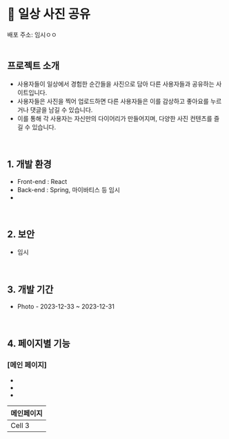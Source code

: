 # 📒 일상 사진 공유 

배포 주소: 임시ㅇㅇ
<br>
<br>

## 프로젝트 소개
- 사용자들이 일상에서 경험한 순간들을 사진으로 담아 다른 사용자들과 공유하는 사이트입니다. 
- 사용자들은 사진을 찍어 업로드하면 다른 사용자들은 이를 감상하고 좋아요를 누르거나 댓글을 남길 수 있습니다.
- 이를 통해 각 사용자는 자신만의 다이어리가 만들어지며, 다양한 사진 컨텐츠를 즐길 수 있습니다.
<br>

## 1. 개발 환경
- Front-end : React
- Back-end : Spring, 마이바티스 등 임시
- 
<br>

## 2. 보안
- 임시

<br>

## 3. 개발 기간
- Photo - 2023-12-33 ~ 2023-12-31

<br>

## 4. 페이지별 기능

### [메인 페이지]
-
-
-

| 메인페이지 |
| -------- |
| Cell 3   |
